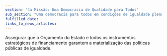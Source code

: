 ```yaml
---
section: '4a Missão: Uma Democracia de Qualidade para Todos'
sub_section: "Uma democracia para todos em condições de igualdade plena"
fulfilled_date:
links_to_news_articles:
---
```


Assegurar que o Orçamento do Estado e todos os instrumentos estratégicos de financiamento garantem a materialização das políticas públicas de igualdade.